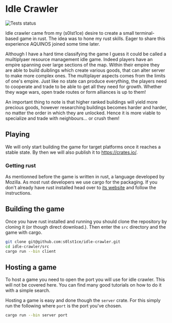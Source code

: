 # Idle Crawler

![Tests status](https://api.travis-ci.com/s0lst1ce/idle-crawler.svg?token=zSiHNMEiVbeuTV5tCj6L&branch=master&status=started)



Idle crawler came from my (s0lst1ce) desire to create a small terminal-based game in rust. The idea was to hone my rust skills. Eager to share this experience AQUINOS joined some time later.

Although I have a hard time classifying the game I guess it could be called a muiltiplyaer resource management idle game. Indeed players have an empire spanning over large sections of the map. Within their empire they are able to build duiblings which create various goods, that can alter server to make more complex ones. The multiplayer aspects comes from the limits of one's empire. Just like no state can produce everything, the players need to cooperate and trade to be able to get all they need for growth. Whether they wage wars, open trade routes or form alliances is up to them!

An important thing to note is that higher ranked buildings will yield more precious goods, however researching buildings becomes harder and harder, no matter the order in which they are unlocked. Hence it is more viable to specialize and trade with neighbours... or crush them!



## Playing

We will only start building the game for target platforms once it reaches a stable state. By then we will also publish it to https://crates.io/.

### Getting rust

As mentionned before the game is written in rust, a language developed by Mozilla. As most rust developers we use cargo for the packaging. If you don't already have rust installed head over to [its website](https://www.rust-lang.org/learn/get-started) and follow the instructions.

## Building the game

Once you have rust installed and running you should clone the repository by cloning it (or though direct download.). Then enter the `src` directory and the game with cargo.

```bash
git clone git@github.com:s0lst1ce/idle-crawler.git
cd idle-crawler/src
cargo run --bin client
```

## 

## Hosting a game

To host a game you need to open the port you will use for idle crawler. This will not be covered here. You can find many good tutorials on how to do it with a simple search.

Hosting a game is easy and done though the `server` crate. For this simply run the following where `port` is the port you've chosen.

```bash
cargo run --bin server port
```
